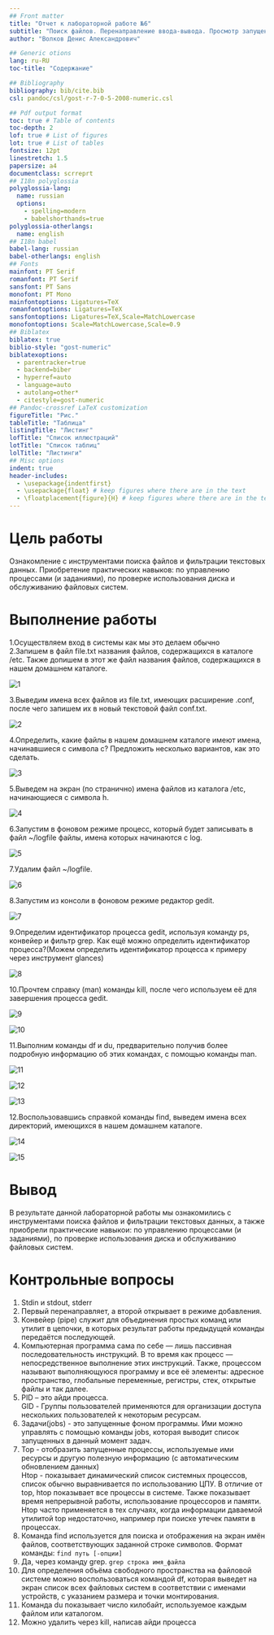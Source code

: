 ```yaml
---
## Front matter
title: "Отчет к лабораторной работе №6"
subtitle: "Поиск файлов. Перенаправление ввода-вывода. Просмотр запущенных процессов"
author: "Волков Денис Александрович"

## Generic otions
lang: ru-RU
toc-title: "Содержание"

## Bibliography
bibliography: bib/cite.bib
csl: pandoc/csl/gost-r-7-0-5-2008-numeric.csl

## Pdf output format
toc: true # Table of contents
toc-depth: 2
lof: true # List of figures
lot: true # List of tables
fontsize: 12pt
linestretch: 1.5
papersize: a4
documentclass: scrreprt
## I18n polyglossia
polyglossia-lang:
  name: russian
  options:
	- spelling=modern
	- babelshorthands=true
polyglossia-otherlangs:
  name: english
## I18n babel
babel-lang: russian
babel-otherlangs: english
## Fonts
mainfont: PT Serif
romanfont: PT Serif
sansfont: PT Sans
monofont: PT Mono
mainfontoptions: Ligatures=TeX
romanfontoptions: Ligatures=TeX
sansfontoptions: Ligatures=TeX,Scale=MatchLowercase
monofontoptions: Scale=MatchLowercase,Scale=0.9
## Biblatex
biblatex: true
biblio-style: "gost-numeric"
biblatexoptions:
  - parentracker=true
  - backend=biber
  - hyperref=auto
  - language=auto
  - autolang=other*
  - citestyle=gost-numeric
## Pandoc-crossref LaTeX customization
figureTitle: "Рис."
tableTitle: "Таблица"
listingTitle: "Листинг"
lofTitle: "Список иллюстраций"
lotTitle: "Список таблиц"
lolTitle: "Листинги"
## Misc options
indent: true
header-includes:
  - \usepackage{indentfirst}
  - \usepackage{float} # keep figures where there are in the text
  - \floatplacement{figure}{H} # keep figures where there are in the text
---
```


# Цель работы 
Ознакомление с инструментами поиска файлов и фильтрации текстовых данных.
Приобретение практических навыков: по управлению процессами (и заданиями), по
проверке использования диска и обслуживанию файловых систем.

# Выполнение работы
1.Осуществляем вход в системы как мы это делаем обычно<br/>
2.Запишем в файл file.txt названия файлов, содержащихся в каталоге /etc. Также допишем в этот же файл названия файлов, содержащихся в нашем домашнем каталоге.

![1](1.jpg "1")

3.Выведим имена всех файлов из file.txt, имеющих расширение .conf, после чего
запишем их в новый текстовой файл conf.txt.

![2](2.jpg "2")

4.Определить, какие файлы в нашем домашнем каталоге имеют имена, начинавшиеся
с символа c? Предложить несколько вариантов, как это сделать.

![3](3.jpg "3")

5.Выведем на экран (по странично) имена файлов из каталога /etc, начинающиеся
с символа h.

![4](4.jpg "4")

6.Запустим в фоновом режиме процесс, который будет записывать в файл ~/logfile
файлы, имена которых начинаются с log.

![5](5.jpg "5")

7.Удалим файл ~/logfile.

![6](6.jpg "6")

8.Запустим из консоли в фоновом режиме редактор gedit.

![7](7.jpg "7")

9.Определим идентификатор процесса gedit, используя команду ps, конвейер и фильтр
grep. Как ещё можно определить идентификатор процесса?(Можем определить идентификатор процесса к примеру через инструмент glances)

![8](8.jpg "8")

10.Прочтем справку (man) команды kill, после чего используем её для завершения
процесса gedit.

![9](9.jpg "9")

![10](10.jpg "10")

11.Выполним команды df и du, предварительно получив более подробную информацию
об этих командах, с помощью команды man.

![11](11.jpg "11")

![12](12.jpg "12")

![13](13.jpg "13")

12.Воспользовавшись справкой команды find, выведем имена всех директорий, имеющихся в нашем домашнем каталоге.

![14](14.jpg "14")

![15](15.jpg "15")


# Вывод 
В результате данной лабораторной работы мы ознакомились с инструментами поиска файлов и фильтрации текстовых данных, а также приобрели практические навыкои: по управлению процессами (и заданиями), по проверке использования диска и обслуживанию файловых систем.

# Контрольные вопросы 
1. Stdin и stdout, stderr
2. Первый перенаправляет, а второй открывает в режиме добавления.
3. Конвейер (pipe) служит для объединения простых команд или утилит в цепочки, в которых результат работы предыдущей команды передаётся последующей.
4. Компьютерная программа сама по себе — лишь пассивная последовательность инструкций. В то время как процесс — непосредственное выполнение этих инструкций. Также, процессом называют выполняющуюся программу и все её элементы: адресное пространство, глобальные переменные, регистры, стек, открытые файлы и так далее.
5. PID – это айди процесса.<br/>
GID - Группы пользователей применяются для организации доступа нескольких пользователей к некоторым ресурсам.
6. Задачи(jobs) - это запущенные фоном программы. Ими можно управлять с помощью команды jobs, которая выводит список запущенных в данный момент задач.
7. Top - отобразить запущенные процессы, используемые ими ресурсы и другую полезную информацию (с автоматическим обновлением данных)<br/>
Htop - показывает динамический список системных процессов, список обычно выравнивается по использованию ЦПУ. В отличие от top, htop показывает все процессы в системе. Также показывает время непрерывной работы, использование процессоров и памяти. Htop часто применяется в тех случаях, когда информации даваемой утилитой top недостаточно, например при поиске утечек памяти в процессах.
8. Команда find используется для поиска и отображения на экран имён файлов, соответствующих заданной строке символов. Формат команды: ``` find путь [-опции] ```  
9. Да, через команду grep. ``` grep строка имя_файла ```
10. Для определения объёма свободного пространства на файловой системе можно воспользоваться командой df, которая выведет на экран список всех файловых систем в соответствии с именами устройств, с указанием размера и точки монтирования.
11. Команда du показывает число килобайт, используемое каждым файлом или каталогом.
12. Можно удалить через kill, написав айди процесса